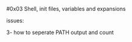 #0x03 Shell, init files, variables and expansions

issues:

3- how to seperate PATH output and count

